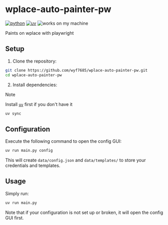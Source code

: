 # wplace-auto-painter-pw

[![python](https://img.shields.io/badge/python-3.14+-blue?logo=python&logoColor=edb641)](https://www.python.org/)
[![uv](https://img.shields.io/endpoint?url=https://raw.githubusercontent.com/astral-sh/uv/main/assets/badge/v0.json)](https://github.com/astral-sh/uv)
![works on my machine](https://img.shields.io/badge/works%20on-my%20machine-green)

Paints on wplace with playwright

## Setup

1. Clone the repository:

```bash
git clone https://github.com/wyf7685/wplace-auto-painter-pw.git
cd wplace-auto-painter-pw
```

2. Install dependencies:

> [!note]
>
> Install [`uv`](https://github.com/astral-sh/uv) first if you don't have it

```bash
uv sync
```

## Configuration

Execute the following command to open the config GUI:

```bash
uv run main.py config
```

This will create `data/config.json` and `data/templates/` to store your credentials and templates.

## Usage

Simply run:

```bash
uv run main.py
```

Note that if your configuration is not set up or broken, it will open the config GUI first.

